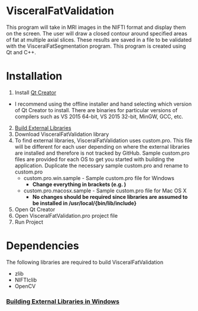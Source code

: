 # VisceralFatValidation
This program will take in MRI images in the NIFTI format and display them on the screen. The user will draw a closed contour around specified areas of fat at multiple axial slices. These results are saved in a file to be validated with the VisceralFatSegmentation program. This program is created using Qt and C++.

# Installation
1. Install [Qt Creator](https://www.qt.io/)
  * I recommend using the offline installer and hand selecting which version of Qt Creator to install. There are binaries for particular versions of compilers such as VS 2015 64-bit, VS 2015 32-bit, MinGW, GCC, etc. 
2. [Build External Libraries](https://github.com/addisonElliott/VisceralFatValidation/wiki/Building-External-Libraries-in-Windows)
3. Download VisceralFatValidation library
4. To find external libraries, VisceralFatValidation uses custom.pro. This file will be different for each user depending on where the external libraries are installed and therefore is not tracked by GitHub. Sample custom.pro files are provided for each OS to get you started with building the application. Duplicate the necessary sample custom.pro and rename to custom.pro
    * custom.pro.win.sample - Sample custom.pro file for Windows
        * __Change everything in brackets (e.g. <OPENCV-PATH>)__
    * custom.pro.macosx.sample - Sample custom.pro file for Mac OS X
        * __No changes should be required since libraries are assumed to be installed in /usr/local/{bin/lib/include}__
5. Open Qt Creator
6. Open VisceralFatValidation.pro project file
7. Run Project

# Dependencies
The following libraries are required to build VisceralFatValidation
* zlib
* NIFTIclib
* OpenCV

### [Building External Libraries in Windows](https://github.com/addisonElliott/VisceralFatValidation/wiki/Building-External-Libraries-in-Windows)
